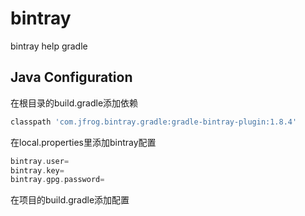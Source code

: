 # bintray
bintray help gradle

## Java Configuration

在根目录的build.gradle添加依赖
```Groovy
classpath 'com.jfrog.bintray.gradle:gradle-bintray-plugin:1.8.4'
```

在local.properties里添加bintray配置
```Groovy
bintray.user=
bintray.key=
bintray.gpg.password=
```

在项目的build.gradle添加配置

```Groovy

```
